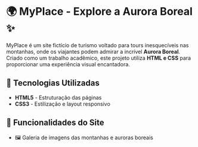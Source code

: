 # 🌍 MyPlace - Explore a Aurora Boreal ✨

MyPlace é um site fictício de turismo voltado para tours inesquecíveis nas montanhas, onde os viajantes podem admirar a incrível **Aurora Boreal**. Criado como um trabalho acadêmico, este projeto utiliza **HTML e CSS** para proporcionar uma experiência visual encantadora.

## 🚀 Tecnologias Utilizadas
- **HTML5** - Estruturação das páginas
- **CSS3** - Estilização e layout responsivo

## 🎨 Funcionalidades do Site
- 🖼️ Galeria de imagens das montanhas e auroras boreais
